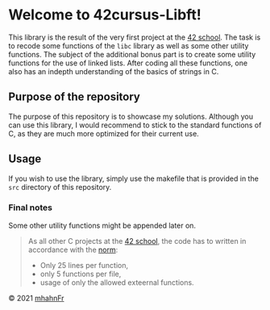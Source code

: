 # Welcome to 42cursus-Libft!
This library is the result of the very first project at the
[42 school]. The task is to recode some functions of the ``libc`` library as
well as some other utility functions. The subject of the additional bonus part
is to create some utility functions for the use of linked lists. After coding all
these functions, one also has an indepth understanding of the basics of strings in C.

## Purpose of the repository
The purpose of this repository is to showcase my solutions. Although you can
use this library, I would recommend to stick to the standard functions of C, as
they are much more optimized for their current use.

## Usage
If you wish to use the library, simply use the makefile that is provided in the
``src`` directory of this repository.

### Final notes
Some other utility functions might be appended later on.

> As all other C projects at the [42 school], the code has to written in accordance
> with the [norm]:  
> - Only 25 lines per function,
> - only 5 functions per file,
> - usage of only the allowed exteernal functions.

© 2021 [mhahnFr](https://www.github.com/mhahnFr)

[42 school]: https://www.github.com/42-Heilbronn
[norm]: https://www.github.com/42School/norminette
